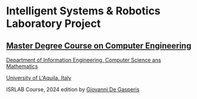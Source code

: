 # Intelligent Systems & Robotics Laboratory Project
## [Master Degree Course on Computer Engineering](https://www.disim.univaq.it/degree.php?section=single-0A01&degree_id=18)

[Department of Information Engineering, Computer Science ans Mathematics](https://www.disim.univaq.it)

[University of L'Aquila, Italy](https://www.univaq.it)

ISRLAB Course, 2024 edition by [Giovanni De Gasperis](https://www.disim.univaq.it/GiovanniDeGasperis)

